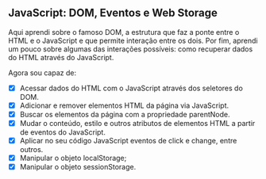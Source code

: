 ## JavaScript: DOM, Eventos e Web Storage

Aqui aprendi sobre o famoso DOM, a estrutura que faz a ponte entre o HTML e o JavaScript e que permite interação entre os dois. Por fim, aprendi um pouco sobre algumas das interações possíveis: como recuperar dados do HTML através do JavaScript. 

Agora sou capaz de:
- [x] Acessar dados do HTML com o JavaScript através dos seletores do DOM.
- [x] Adicionar e remover elementos HTML da página via JavaScript.
- [x] Buscar os elementos da página com a propriedade parentNode.
- [x] Mudar o conteúdo, estilo e outros atributos de elementos HTML a partir de eventos do JavaScript.
- [x] Aplicar no seu código JavaScript eventos de click e change, entre outros.
- [x] Manipular o objeto localStorage;
- [x] Manipular o objeto sessionStorage.